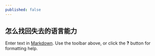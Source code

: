 ```yaml
---
published: false
---
```

## 怎么找回失去的语言能力

Enter text in [Markdown](http://daringfireball.net/projects/markdown/). Use the toolbar above, or click the **?** button for formatting help.
